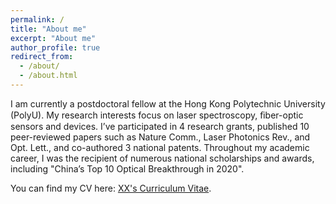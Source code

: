```yaml
---
permalink: /
title: "About me"
excerpt: "About me"
author_profile: true
redirect_from: 
  - /about/
  - /about.html
---
```


I am currently a postdoctoral fellow at the Hong Kong Polytechnic University (PolyU). My research interests focus on laser spectroscopy, ﬁber-optic sensors and devices. I’ve participated in 4 research grants, published 10 peer-reviewed papers such as Nature Comm., Laser Photonics Rev., and Opt. Lett., and co-authored 3 national patents. Throughout my academic career, I was the recipient of numerous national scholarships and awards, including "China’s Top 10 Optical Breakthrough in 2020".

You can find my CV here: [XX's Curriculum Vitae](../files/Zhao_Pengcheng_CV_en.pdf). 
